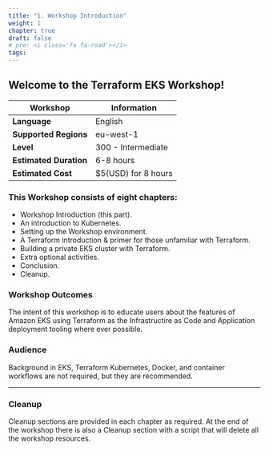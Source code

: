 ```yaml
---
title: "1. Workshop Introduction"
weight: 1
chapter: true
draft: false
# pre: <i class='fa fa-road'></i>
tags:
---
```



## Welcome to the Terraform EKS Workshop!


| Workshop | Information |
| --- | --- |
| **Language** | English |
| **Supported Regions** | eu-west-1 |
| **Level** | 300 - Intermediate |
| **Estimated Duration** | 6-8 hours  |
| **Estimated Cost** | $5(USD) for 8 hours  |



### This Workshop consists of eight chapters:

* Workshop Introduction (this part).
* An introduction to Kubernetes.
* Setting up the Workshop environment.
* A Terraform introduction & primer for those unfamiliar with Terraform.
* Building a private EKS cluster with Terraform.
* Extra optional activities.
* Conclusion.
* Cleanup.

### Workshop Outcomes

The intent of this workshop is to educate users about the features of Amazon EKS using Terraform as the Infrastructire as Code and Application deployment tooling where ever possible.

### Audience 


Background in EKS, Terraform Kubernetes, Docker, and container workflows are not required, but they are recommended.

----

### Cleanup

Cleanup sections are provided in each chapter as required. At the end of the workshop there is also a Cleanup section with a script that will delete all the workshop resources.




